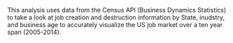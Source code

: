 This analysis uses data from the Census API (Business Dynamics Statistics) to take a look at job creation and destruction information by State, inudstry, and business age to accurately visualize the US job market over a ten year span (2005-2014).
